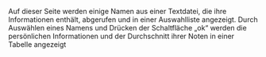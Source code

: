 Auf dieser Seite werden einige Namen aus einer Textdatei, die ihre Informationen enthält, abgerufen und in einer Auswahlliste angezeigt. Durch Auswählen eines Namens und Drücken der Schaltfläche „ok“ werden die persönlichen Informationen und der Durchschnitt ihrer Noten in einer Tabelle angezeigt
